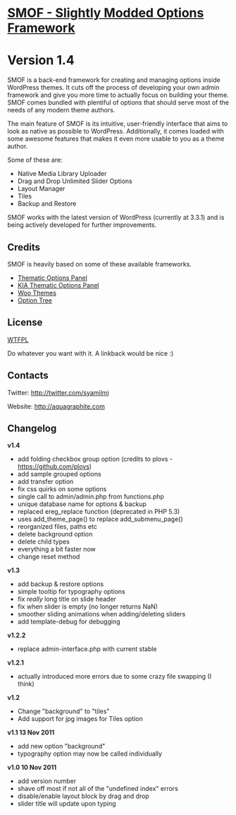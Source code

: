 # [SMOF - Slightly Modded Options Framework](http://aquagraphite.com/2011/09/slightly-modded-options-framework/)
# Version 1.4

SMOF is a back-end framework for creating and managing options inside WordPress themes. It cuts off the process of developing your own admin framework and give you more time to actually focus on building your theme. SMOF comes bundled with plentiful of options that should serve most of the needs of any modern theme authors.

The main feature of SMOF is its intuitive, user-friendly interface that aims to look as native as possible to WordPress. Additionally, it comes loaded with some awesome features that makes it even more usable to you as a theme author. 

Some of these are:

* Native Media Library Uploader
* Drag and Drop Unlimited Slider Options
* Layout Manager
* Tiles
* Backup and Restore

SMOF works with the latest version of WordPress (currently at 3.3.1) and is being actively developed for further improvements.

## Credits
SMOF is heavily based on some of these available frameworks.

* [Thematic Options Panel](http://wptheming.com/2010/11/thematic-options-panel-v2/)
* [KIA Thematic Options Panel](https://github.com/helgatheviking/thematic-options-KIA)
* [Woo Themes](http://woothemes.com/)
* [Option Tree](http://wordpress.org/extend/plugins/option-tree/)

## License
[WTFPL](http://sam.zoy.org/wtfpl/)

Do whatever you want with it. A linkback would be nice :)

## Contacts

Twitter: http://twitter.com/syamilmj

Website: http://aquagraphite.com

## Changelog

**v1.4**

* add folding checkbox group option (credits to plovs - https://github.com/plovs)
* add sample grouped options
* add transfer option
* fix css quirks on some options
* single call to admin/admin.php from functions.php
* unique database name for options & backup
* replaced ereg_replace function (deprecated in PHP 5.3)
* uses add_theme_page() to replace add_submenu_page()
* reorganized files, paths etc
* delete background option
* delete child types
* everything a bit faster now
* change reset method

**v1.3**

* add backup & restore options
* simple tooltip for typography options
* fix *really* long title on slide header
* fix when slider is empty (no longer returns NaN)
* smoother sliding animations when adding/deleting sliders
* add template-debug for debugging

**v1.2.2**

* replace admin-interface.php with current stable

**v1.2.1**

* actually introduced more errors due to some crazy file swapping (I think)

**v1.2**

* Change "background" to "tiles"
* Add support for jpg images for Tiles option

**v1.1 13 Nov 2011**

* add new option "background"
* typography option may now be called individually

**v1.0 10 Nov 2011**

* add version number
* shave off most if not all of the "undefined index" errors
* disable/enable layout block by drag and drop
* slider title will update upon typing







